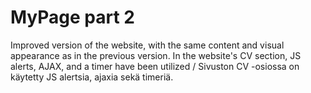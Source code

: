 # MyPage part 2
Improved version of the website, with the same content and visual appearance as in the previous version. In the website's CV section, JS alerts, AJAX, and a timer have been utilized / Sivuston CV -osiossa on käytetty JS alertsia, ajaxia sekä timeriä.
